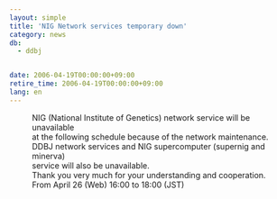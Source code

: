 ```yaml
---
layout: simple
title: 'NIG Network services temporary down'
category: news
db:
  - ddbj


date: 2006-04-19T00:00:00+09:00
retire_time: 2006-04-19T00:00:00+09:00
lang: en
---
```


<dd>NIG (National Institute of Genetics) network service will be unavailable<br> at the following schedule because of the network maintenance.
<dd>DDBJ network services and NIG supercomputer (supernig and minerva)<br> service will also be unavailable.
<dd>Thank you very much for your understanding and cooperation.
<dd>From April 26 (Web) 16:00 to 18:00 (JST)</dd>
</dd>
</dd>
</dd>
